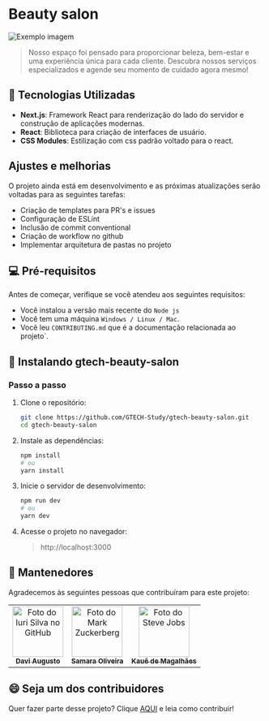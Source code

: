 # Beauty salon

<img src="src/assets/beauty-salon-hp.jpg" alt="Exemplo imagem">

> Nosso espaço foi pensado para proporcionar beleza, bem-estar e uma experiência única para cada cliente. Descubra nossos serviços especializados e agende seu momento de cuidado agora mesmo!

## 🚀 Tecnologias Utilizadas

- **Next.js**: Framework React para renderização do lado do servidor e construção de aplicações modernas.
- **React**: Biblioteca para criação de interfaces de usuário.
- **CSS Modules**: Estilização com css padrão voltado para o react.

## Ajustes e melhorias

O projeto ainda está em desenvolvimento e as próximas atualizações serão voltadas para as seguintes tarefas:

- Criação de templates para PR's e issues
- Configuração de ESLint
- Inclusão de commit conventional
- Criação de workflow no github
- Implementar arquitetura de pastas no projeto

## 💻 Pré-requisitos

Antes de começar, verifique se você atendeu aos seguintes requisitos:

- Você instalou a versão mais recente do `Node js`
- Você tem uma máquina `Windows / Linux / Mac`.
- Você leu `CONTRIBUTING.md` que é a documentação relacionada ao projeto`.

## 🚀 Instalando gtech-beauty-salon

### Passo a passo

1. Clone o repositório:
   ```bash
   git clone https://github.com/GTECH-Study/gtech-beauty-salon.git
   cd gtech-beauty-salon
   ```
2. Instale as dependências:
   ```bash
   npm install
   # ou
   yarn install
   ```
3. Inicie o servidor de desenvolvimento:
   ```bash
   npm run dev
   # ou
   yarn dev
   ```
4. Acesse o projeto no navegador:
   > http://localhost:3000

## 🤝 Mantenedores

Agradecemos às seguintes pessoas que contribuíram para este projeto:

<table>
  <tr>
    <td align="center">
      <a href="https://github.com/dcarvallho" title="defina o título do link">
        <img src="https://avatars.githubusercontent.com/u/125951354?v=4" width="100px;" alt="Foto do Iuri Silva no GitHub"/><br>
        <sub>
          <b>Davi Augusto</b>
        </sub>
      </a>
    </td>
    <td align="center">
      <a href="https://github.com/SamaraOliveira07" title="defina o título do link">
        <img src="https://avatars.githubusercontent.com/u/166774244?v=4" width="100px;" alt="Foto do Mark Zuckerberg"/><br>
        <sub>
          <b>Samara Oliveira</b>
        </sub>
      </a>
    </td>
    <td align="center">
      <a href="https://github.com/kaue-magalhaes" title="defina o título do link">
        <img src="https://avatars.githubusercontent.com/u/61990018?v=4" width="100px;" alt="Foto do Steve Jobs"/><br>
        <sub>
          <b>Kauê de Magalhães</b>
        </sub>
      </a>
    </td>
  </tr>
</table>

## 😄 Seja um dos contribuidores

Quer fazer parte desse projeto? Clique [AQUI](CONTRIBUTING.md) e leia como contribuir!
